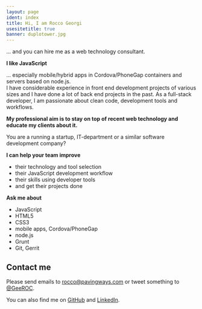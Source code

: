 ```yaml
---
layout: page
ident: index
title: Hi, I am Rocco Georgi
usesitetitle: true
banner: duplotower.jpg
---
```


... and you can hire me as a web technology consultant.

**I like JavaScript**

... especially mobile/hybrid apps in Cordova/PhoneGap containers and servers based on node.js.<br>
I have considerable experience in front end development projects of various sizes and I have done a lot of back end projects in the past. As a full-stack developer, I am passionate about clean code, development tools and workflows.

**My professional aim is to stay on top of recent web technology and educate my clients about it.**

You are a running a startup, IT-department or a similar software development company?

**I can help your team improve**

- their technology and tool selection
- their JavaScript development workflow
- their skills using developer tools
- and get their projects done

**Ask me about**

- JavaScript
- HTML5
- CSS3
- mobile apps, Cordova/PhoneGap
- node.js
- Grunt
- Git, Gerrit

<!-- 
[Details on my background and experience][about].
-->

## Contact me

Please send emails to <rocco@pavingways.com> or tweet something to [@GeeROC][twitter].

You can also find me on [GitHub][github] and [LinkedIn][linkedin].

[about]: /about/
[twitter]: https://twitter.com/GeeROC
[github]: https://github.com/rocco
[linkedin]: http://www.linkedin.com/in/roccogeorgi

